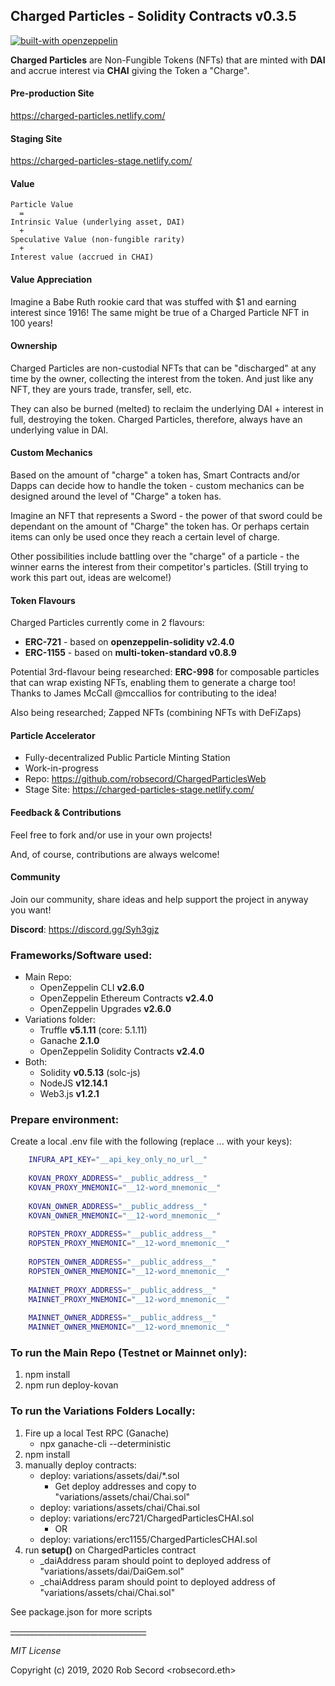 ## Charged Particles - Solidity Contracts v0.3.5

[![built-with openzeppelin](https://img.shields.io/badge/built%20with-OpenZeppelin-3677FF)](https://docs.openzeppelin.com/)

**Charged Particles** are Non-Fungible Tokens (NFTs) that are minted with **DAI** and accrue interest via **CHAI** 
giving the Token a "Charge". 

#### Pre-production Site
https://charged-particles.netlify.com/

#### Staging Site
https://charged-particles-stage.netlify.com/


#### Value
```text
Particle Value
  =
Intrinsic Value (underlying asset, DAI)
  + 
Speculative Value (non-fungible rarity)
  +
Interest value (accrued in CHAI)
```

#### Value Appreciation
Imagine a Babe Ruth rookie card that was stuffed with $1 and earning interest since 1916!  The same might be true
of a Charged Particle NFT in 100 years!

#### Ownership
Charged Particles are non-custodial NFTs that can be "discharged" at any time by the owner, collecting the interest 
from the token. And just like any NFT, they are yours trade, transfer, sell, etc.

They can also be burned (melted) to reclaim the underlying DAI + interest in full, destroying the token.
Charged Particles, therefore, always have an underlying value in DAI. 

#### Custom Mechanics
Based on the amount of "charge" a token has, Smart Contracts and/or Dapps can decide how to handle the token - custom 
mechanics can be designed around the level of "Charge" a token has.

Imagine an NFT that represents a Sword - the power of that sword could be dependant on the amount of "Charge" the token 
has. Or perhaps certain items can only be used once they reach a certain level of charge.

Other possibilities include battling over the "charge" of a particle - the winner earns the interest from their 
competitor's particles.  (Still trying to work this part out, ideas are welcome!)

#### Token Flavours
Charged Particles currently come in 2 flavours: 
 - **ERC-721** - based on **openzeppelin-solidity v2.4.0** 
 - **ERC-1155** - based on **multi-token-standard v0.8.9**

Potential 3rd-flavour being researched: **ERC-998** for composable particles that can wrap existing NFTs, enabling 
them to generate a charge too! Thanks to James McCall @mccallios for contributing to the idea!

Also being researched; Zapped NFTs (combining NFTs with DeFiZaps)

#### Particle Accelerator
 - Fully-decentralized Public Particle Minting Station
 - Work-in-progress 
 - Repo: https://github.com/robsecord/ChargedParticlesWeb
 - Stage Site: https://charged-particles-stage.netlify.com/

#### Feedback & Contributions
Feel free to fork and/or use in your own projects!

And, of course, contributions are always welcome!

#### Community
Join our community, share ideas and help support the project in anyway you want!

**Discord**: https://discord.gg/Syh3gjz

### Frameworks/Software used:
 - Main Repo:
    - OpenZeppelin CLI **v2.6.0**
    - OpenZeppelin Ethereum Contracts **v2.4.0**
    - OpenZeppelin Upgrades **v2.6.0**
 - Variations folder:
    - Truffle **v5.1.11** (core: 5.1.11)
    - Ganache **2.1.0**
    - OpenZeppelin Solidity Contracts **v2.4.0**
 - Both:
    - Solidity  **v0.5.13** (solc-js)
    - NodeJS **v12.14.1**
    - Web3.js **v1.2.1**

### Prepare environment:
    
 Create a local .env file with the following (replace ... with your keys):
 
```bash
    INFURA_API_KEY="__api_key_only_no_url__"
    
    KOVAN_PROXY_ADDRESS="__public_address__"
    KOVAN_PROXY_MNEMONIC="__12-word_mnemonic__"
    
    KOVAN_OWNER_ADDRESS="__public_address__"
    KOVAN_OWNER_MNEMONIC="__12-word_mnemonic__"
    
    ROPSTEN_PROXY_ADDRESS="__public_address__"
    ROPSTEN_PROXY_MNEMONIC="__12-word_mnemonic__"
    
    ROPSTEN_OWNER_ADDRESS="__public_address__"
    ROPSTEN_OWNER_MNEMONIC="__12-word_mnemonic__"
    
    MAINNET_PROXY_ADDRESS="__public_address__"
    MAINNET_PROXY_MNEMONIC="__12-word_mnemonic__"
    
    MAINNET_OWNER_ADDRESS="__public_address__"
    MAINNET_OWNER_MNEMONIC="__12-word_mnemonic__"
```

### To run the Main Repo (Testnet or Mainnet only):
    
 1. npm install
 2. npm run deploy-kovan

 
### To run the Variations Folders Locally:
    
 1. Fire up a local Test RPC (Ganache)
    - npx ganache-cli --deterministic
 2. npm install
 3. manually deploy contracts: 
    - deploy: variations/assets/dai/*.sol
      - Get deploy addresses and copy to "variations/assets/chai/Chai.sol"
    - deploy: variations/assets/chai/Chai.sol
    - deploy: variations/erc721/ChargedParticlesCHAI.sol
      - OR
    - deploy: variations/erc1155/ChargedParticlesCHAI.sol
 4. run **setup()** on ChargedParticles contract
    - _daiAddress param should point to deployed address of "variations/assets/dai/DaiGem.sol"
    - _chaiAddress param should point to deployed address of "variations/assets/chai/Chai.sol"
        

See package.json for more scripts

~~__________________________________~~

_MIT License_

Copyright (c) 2019, 2020 Rob Secord <robsecord.eth>


